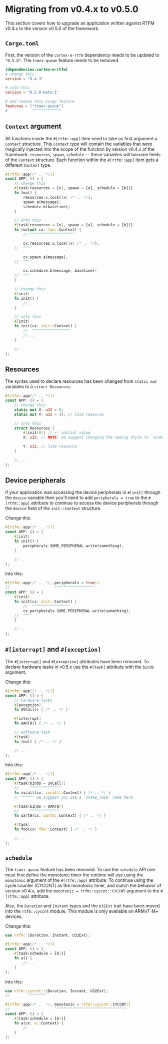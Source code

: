 # Migrating from v0.4.x to v0.5.0

This section covers how to upgrade an application written against RTFM v0.4.x to
the version v0.5.0 of the framework.

## `Cargo.toml`

First, the version of the `cortex-m-rtfm` dependency needs to be updated to
`"0.5.0"`. The `timer-queue` feature needs to be removed.


``` toml
[dependencies.cortex-m-rtfm]
# change this
version = "0.4.3"

# into this
version = "0.5.0-beta.1"

# and remove this Cargo feature
features = ["timer-queue"]
#           ^^^^^^^^^^^^^
```

## `Context` argument

All functions inside the `#[rtfm::app]` item need to take as first argument a
`Context` structure. This `Context` type will contain the variables that were
magically injected into the scope of the function by version v0.4.x of the
framework: `resources`, `spawn`, `schedule` -- these variables will become
fields of the `Context` structure. Each function within the `#[rtfm::app]` item
gets a different `Context` type.

``` rust
#[rtfm::app(/* .. */)]
const APP: () = {
    // change this
    #[task(resources = [x], spawn = [a], schedule = [b])]
    fn foo() {
        resources.x.lock(|x| /* .. */);
        spawn.a(message);
        schedule.b(baseline);
    }

    // into this
    #[task(resources = [x], spawn = [a], schedule = [b])]
    fn foo(mut cx: foo::Context) {
        // ^^^^^^^^^^^^^^^^^^^^

        cx.resources.x.lock(|x| /* .. */);
    //  ^^^

        cx.spawn.a(message);
    //  ^^^

        cx.schedule.b(message, baseline);
    //  ^^^
    }

    // change this
    #[init]
    fn init() {
        // ..
    }

    // into this
    #[init]
    fn init(cx: init::Context) {
        //  ^^^^^^^^^^^^^^^^^
        // ..
    }

    // ..
};
```

## Resources

The syntax used to declare resources has been changed from `static mut`
variables to a `struct Resources`.

``` rust
#[rtfm::app(/* .. */)]
const APP: () = {
    // change this
    static mut X: u32 = 0;
    static mut Y: u32 = (); // late resource

    // into this
    struct Resources {
        #[init(0)] // <- initial value
        X: u32, // NOTE: we suggest changing the naming style to `snake_case`

        Y: u32, // late resource
    }

    // ..
};
```

## Device peripherals

If your application was accessing the device peripherals in `#[init]` through
the `device` variable then you'll need to add `peripherals = true` to the
`#[rtfm::app]` attribute to continue to access the device peripherals through
the `device` field of the `init::Context` structure.

Change this:

``` rust
#[rtfm::app(/* .. */)]
const APP: () = {
    #[init]
    fn init() {
        peripherals.SOME_PERIPHERAL.write(something);
    }

    // ..
};
```

Into this:

``` rust
#[rtfm::app(/* .. */, peripherals = true)]
//                    ^^^^^^^^^^^^^^^^^^
const APP: () = {
    #[init]
    fn init(cx: init::Context) {
        //  ^^^^^^^^^^^^^^^^^
        cx.peripherals.SOME_PERIPHERAL.write(something);
    //  ^^^
    }

    // ..
};
```

## `#[interrupt]` and `#[exception]`

The `#[interrupt]` and `#[exception]` attributes have been removed. To declare
hardware tasks in v0.5.x use the `#[task]` attribute with the `binds` argument.

Change this:

``` rust
#[rtfm::app(/* .. */)]
const APP: () = {
    // hardware tasks
    #[exception]
    fn SVCall() { /* .. */ }

    #[interrupt]
    fn UART0() { /* .. */ }

    // software task
    #[task]
    fn foo() { /* .. */ }

    // ..
};
```

Into this:

``` rust
#[rtfm::app(/* .. */)]
const APP: () = {
    #[task(binds = SVCall)]
    //     ^^^^^^^^^^^^^^
    fn svcall(cx: svcall::Context) { /* .. */ }
    // ^^^^^^ we suggest you use a `snake_case` name here

    #[task(binds = UART0)]
    //     ^^^^^^^^^^^^^
    fn uart0(cx: uart0::Context) { /* .. */ }

    #[task]
    fn foo(cx: foo::Context) { /* .. */ }

    // ..
};
```

## `schedule`

The `timer-queue` feature has been removed. To use the `schedule` API one must
first define the monotonic timer the runtime will use using the `monotonic`
argument of the `#[rtfm::app]` attribute. To continue using the cycle counter
(CYCCNT) as the monotonic timer, and match the behavior of version v0.4.x, add
the `monotonic = rtfm::cyccnt::CYCCNT` argument to the `#[rtfm::app]` attribute.

Also, the `Duration` and `Instant` types and the `U32Ext` trait have been moved
into the `rtfm::cyccnt` module. This module is only available on ARMv7-M+
devices.

Change this:

``` rust
use rtfm::{Duration, Instant, U32Ext};

#[rtfm::app(/* .. */)]
const APP: () = {
    #[task(schedule = [b])]
    fn a() {
        // ..
    }
};
```

Into this:

``` rust
use rtfm::cyccnt::{Duration, Instant, U32Ext};
//        ^^^^^^^^

#[rtfm::app(/* .. */, monotonic = rtfm::cyccnt::CYCCNT)]
//                    ^^^^^^^^^^^^^^^^^^^^^^^^^^^^^^^^
const APP: () = {
    #[task(schedule = [b])]
    fn a(cx: a::Context) {
        // ..
    }
};
```
